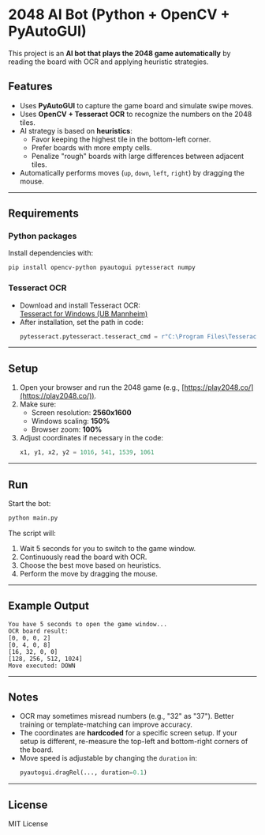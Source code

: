 # 2048 AI Bot (Python + OpenCV + PyAutoGUI)

This project is an **AI bot that plays the 2048 game automatically** by reading the board with OCR and applying heuristic strategies.

## Features
- Uses **PyAutoGUI** to capture the game board and simulate swipe moves.
- Uses **OpenCV + Tesseract OCR** to recognize the numbers on the 2048 tiles.
- AI strategy is based on **heuristics**:
  - Favor keeping the highest tile in the bottom-left corner.
  - Prefer boards with more empty cells.
  - Penalize "rough" boards with large differences between adjacent tiles.
- Automatically performs moves (`up`, `down`, `left`, `right`) by dragging the mouse.

---

## Requirements

### Python packages
Install dependencies with:
```bash
pip install opencv-python pyautogui pytesseract numpy
```

### Tesseract OCR
- Download and install Tesseract OCR:  
  [Tesseract for Windows (UB Mannheim)](https://github.com/UB-Mannheim/tesseract/wiki)  
- After installation, set the path in code:
  ```python
  pytesseract.pytesseract.tesseract_cmd = r"C:\Program Files\Tesseract-OCR\tesseract.exe"
  ```

---

## Setup

1. Open your browser and run the 2048 game (e.g., [https://play2048.co/](https://play2048.co/)).
2. Make sure:
   - Screen resolution: **2560x1600**
   - Windows scaling: **150%**
   - Browser zoom: **100%**
3. Adjust coordinates if necessary in the code:
   ```python
   x1, y1, x2, y2 = 1016, 541, 1539, 1061
   ```

---

## Run

Start the bot:
```bash
python main.py
```

The script will:
1. Wait 5 seconds for you to switch to the game window.
2. Continuously read the board with OCR.
3. Choose the best move based on heuristics.
4. Perform the move by dragging the mouse.

---

## Example Output
```
You have 5 seconds to open the game window...
OCR board result:
[0, 0, 0, 2]
[0, 4, 0, 8]
[16, 32, 0, 0]
[128, 256, 512, 1024]
Move executed: DOWN
```

---

## Notes
- OCR may sometimes misread numbers (e.g., "32" as "37"). Better training or template-matching can improve accuracy.
- The coordinates are **hardcoded** for a specific screen setup. If your setup is different, re-measure the top-left and bottom-right corners of the board.
- Move speed is adjustable by changing the `duration` in:
  ```python
  pyautogui.dragRel(..., duration=0.1)
  ```

---

## License
MIT License
